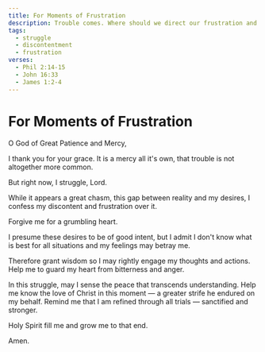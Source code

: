 ```yaml
---
title: For Moments of Frustration
description: Trouble comes. Where should we direct our frustration and impatience.
tags:
  - struggle
  - discontentment
  - frustration
verses:
  - Phil 2:14-15
  - John 16:33
  - James 1:2-4
---
```


# For Moments of Frustration

O God of Great Patience and Mercy,

I thank you for your grace.
It is a mercy all it's own, that trouble is not altogether more common.

But right now, I struggle, Lord.

While it appears a great chasm, this gap between reality and my desires,
I confess my discontent and frustration over it.

Forgive me for a grumbling heart.

I presume these desires to be of good intent,
but I admit I don't know what is best for all situations
and my feelings may betray me.

Therefore grant wisdom so I may rightly engage my thoughts and actions.
Help me to guard my heart from bitterness and anger.

In this struggle, may I sense the peace that transcends understanding.
Help me know the love of Christ in this moment — a greater strife he endured on my behalf.
Remind me that I am refined through all trials — sanctified and stronger.

Holy Spirit fill me and grow me to that end.

Amen.
